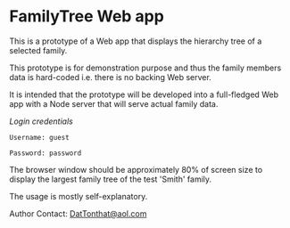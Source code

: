 FamilyTree Web app
=================

This is a prototype of a Web app that displays the hierarchy tree of a selected family.

This prototype is for demonstration purpose and thus the family members data is hard-coded i.e. there is no backing Web server.

It is intended that the prototype will be developed into a full-fledged Web app with a Node server that will serve actual family data.

*Login credentials*

```
Username: guest

Password: password
```

The browser window should be approximately 80% of screen size to display the largest family tree of the test 'Smith' family.

The usage is mostly self-explanatory.


Author Contact: DatTonthat@aol.com
